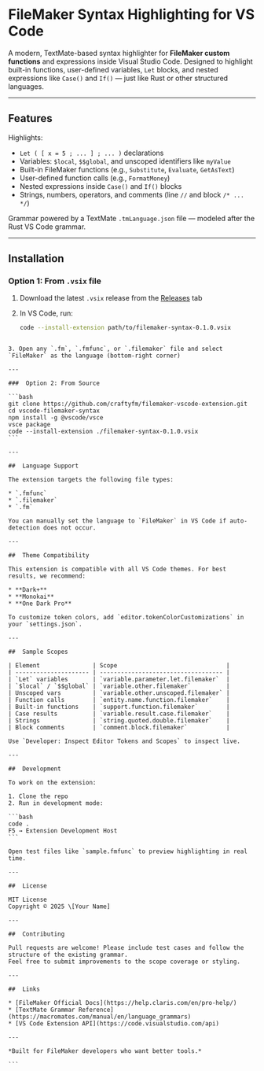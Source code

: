 

#  FileMaker Syntax Highlighting for VS Code

A modern, TextMate-based syntax highlighter for **FileMaker custom functions** and expressions inside Visual Studio Code. Designed to highlight built-in functions, user-defined variables, `Let` blocks, and nested expressions like `Case()` and `If()` — just like Rust or other structured languages.

---

##  Features

 Highlights:
- `Let ( [ x = 5 ; ... ] ; ... )` declarations  
- Variables: `$local`, `$$global`, and unscoped identifiers like `myValue`
- Built-in FileMaker functions (e.g., `Substitute`, `Evaluate`, `GetAsText`)
- User-defined function calls (e.g., `FormatMoney`)
- Nested expressions inside `Case()` and `If()` blocks
- Strings, numbers, operators, and comments (line `//` and block `/* ... */`)

 Grammar powered by a TextMate `.tmLanguage.json` file — modeled after the Rust VS Code grammar.

---

##  Installation

###  Option 1: From `.vsix` file

1. Download the latest `.vsix` release from the [Releases](https://github.com/yourusername/vscode-filemaker-syntax/releases) tab
2. In VS Code, run:

   ```bash
   code --install-extension path/to/filemaker-syntax-0.1.0.vsix
````

3. Open any `.fm`, `.fmfunc`, or `.filemaker` file and select `FileMaker` as the language (bottom-right corner)

---

###  Option 2: From Source

```bash
git clone https://github.com/craftyfm/filemaker-vscode-extension.git
cd vscode-filemaker-syntax
npm install -g @vscode/vsce
vsce package
code --install-extension ./filemaker-syntax-0.1.0.vsix
```

---

##  Language Support

The extension targets the following file types:

* `.fmfunc`
* `.filemaker`
* `.fm`

You can manually set the language to `FileMaker` in VS Code if auto-detection does not occur.

---

##  Theme Compatibility

This extension is compatible with all VS Code themes. For best results, we recommend:

* **Dark+**
* **Monokai**
* **One Dark Pro**

To customize token colors, add `editor.tokenColorCustomizations` in your `settings.json`.

---

##  Sample Scopes

| Element               | Scope                               |
| --------------------- | ----------------------------------- |
| `Let` variables       | `variable.parameter.let.filemaker`  |
| `$local` / `$$global` | `variable.other.filemaker`          |
| Unscoped vars         | `variable.other.unscoped.filemaker` |
| Function calls        | `entity.name.function.filemaker`    |
| Built-in functions    | `support.function.filemaker`        |
| Case results          | `variable.result.case.filemaker`    |
| Strings               | `string.quoted.double.filemaker`    |
| Block comments        | `comment.block.filemaker`           |

Use `Developer: Inspect Editor Tokens and Scopes` to inspect live.

---

##  Development

To work on the extension:

1. Clone the repo
2. Run in development mode:

```bash
code .
F5 → Extension Development Host
```

Open test files like `sample.fmfunc` to preview highlighting in real time.

---

##  License

MIT License
Copyright © 2025 \[Your Name]

---

##  Contributing

Pull requests are welcome! Please include test cases and follow the structure of the existing grammar.
Feel free to submit improvements to the scope coverage or styling.

---

##  Links

* [FileMaker Official Docs](https://help.claris.com/en/pro-help/)
* [TextMate Grammar Reference](https://macromates.com/manual/en/language_grammars)
* [VS Code Extension API](https://code.visualstudio.com/api)

---

*Built for FileMaker developers who want better tools.*

```

